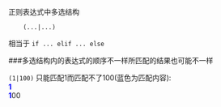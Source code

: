 正则表达式中多选结构

        (...|...)

相当于 `if ... elif ... else` 

###多选结构内的表达式的顺序不一样所匹配的结果也可能不一样

`(1|100)` 只能匹配1而匹配不了100(蓝色为匹配内容):      
<strong style="color:blue">1</strong>    
<strong style="color:blue">1</strong>00     

